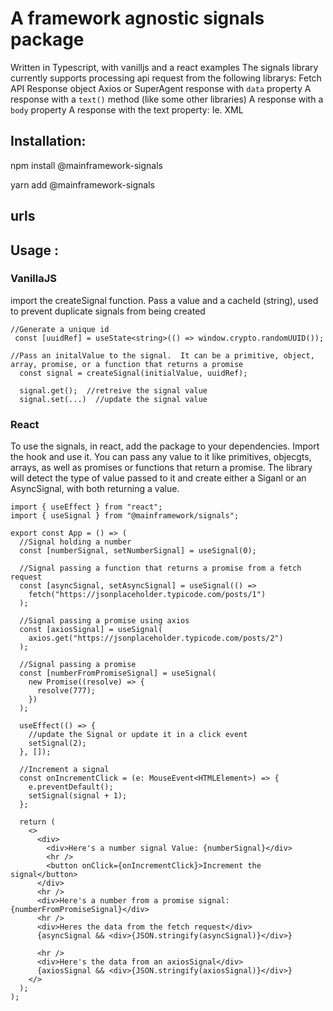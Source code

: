 # A framework agnostic signals package

Written in Typescript, with vanilljs and a react examples
The signals library currently supports processing api request from the following librarys:
Fetch API Response object
Axios or SuperAgent response with `data` property
A response with a `text()` method (like some other libraries)
A response with a `body` property
A response with the text property: Ie. XML

## Installation:

npm install @mainframework-signals

yarn add @mainframework-signals

## urls

[npm-url]: https://github.com/TerrySlack/mainframework-signals

## Usage :

### VanillaJS

import the createSignal function. Pass a value and a cacheId (string), used to prevent duplicate signals from being created

```JS | TS
//Generate a unique id
 const [uuidRef] = useState<string>(() => window.crypto.randomUUID());

//Pass an initalValue to the signal.  It can be a primitive, object, array, promise, or a function that returns a promise
  const signal = createSignal(initialValue, uuidRef);

  signal.get();  //retreive the signal value
  signal.set(...)  //update the signal value
```

### React

To use the signals, in react, add the package to your dependencies. Import the hook and use it.
You can pass any value to it like primitives, objecgts, arrays, as well as promises or functions that return
a promise. The library will detect the type of value passed to it and create either a Siganl or an AsyncSignal, with
both returning a value.

```JS | TS
import { useEffect } from "react";
import { useSignal } from "@mainframework/signals";

export const App = () => (
  //Signal holding a number
  const [numberSignal, setNumberSignal] = useSignal(0);

  //Signal passing a function that returns a promise from a fetch request
  const [asyncSignal, setAsyncSignal] = useSignal(() =>
    fetch("https://jsonplaceholder.typicode.com/posts/1")
  );

  //Signal passing a promise using axios
  const [axiosSignal] = useSignal(
    axios.get("https://jsonplaceholder.typicode.com/posts/2")
  );

  //Signal passing a promise
  const [numberFromPromiseSignal] = useSignal(
    new Promise((resolve) => {
      resolve(777);
    })
  );

  useEffect(() => {
    //update the Signal or update it in a click event
    setSignal(2);
  }, []);

  //Increment a signal
  const onIncrementClick = (e: MouseEvent<HTMLElement>) => {
    e.preventDefault();
    setSignal(signal + 1);
  };

  return (
    <>
      <div>
        <div>Here's a number signal Value: {numberSignal}</div>
        <hr />
        <button onClick={onIncrementClick}>Increment the signal</button>
      </div>
      <hr />
      <div>Here's a number from a promise signal: {numberFromPromiseSignal}</div>
      <hr />
      <div>Heres the data from the fetch request</div>
      {asyncSignal && <div>{JSON.stringify(asyncSignal)}</div>}

      <hr />
      <div>Here's the data from an axiosSignal</div>
      {axiosSignal && <div>{JSON.stringify(axiosSignal)}</div>}
    </>
  );
);
```
